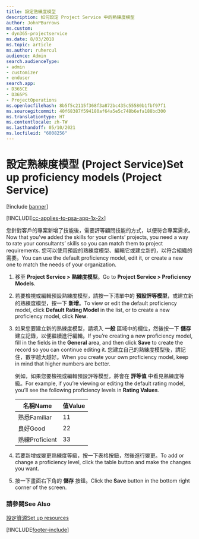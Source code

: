 ```yaml
---
title: 設定熟練度模型
description: 如何設定 Project Service 中的熟練度模型
author: JohnPBurrows
ms.custom:
- dyn365-projectservice
ms.date: 8/03/2018
ms.topic: article
ms.author: ruhercul
audience: Admin
search.audienceType:
- admin
- customizer
- enduser
search.app:
- D365CE
- D365PS
- ProjectOperations
ms.openlocfilehash: 8b5f5c2115f368f3a872bc435c55580b1fbf97f1
ms.sourcegitcommit: 40f68387f594180af64a5e5c748b6efa188bd300
ms.translationtype: HT
ms.contentlocale: zh-TW
ms.lasthandoff: 05/10/2021
ms.locfileid: "6008256"
---
```

# <a name="set-up-proficiency-models-project-service"></a><span data-ttu-id="0e9ae-103">設定熟練度模型 (Project Service)</span><span class="sxs-lookup"><span data-stu-id="0e9ae-103">Set up proficiency models (Project Service)</span></span>

[!include [banner](../includes/psa-now-project-operations.md)]

[!INCLUDE[cc-applies-to-psa-app-1x-2x](../includes/cc-applies-to-psa-app-1x-2x.md)]

<span data-ttu-id="0e9ae-104">您針對客戶的專案新增了技能後，需要評等顧問技能的方式，以便符合專案需求。</span><span class="sxs-lookup"><span data-stu-id="0e9ae-104">Now that you’ve added the skills for your clients’ projects, you need a way to rate your consultants’ skills so you can match them to project requirements.</span></span> <span data-ttu-id="0e9ae-105">您可以使用預設的熟練度模型、編輯它或建立新的，以符合組織的需要。</span><span class="sxs-lookup"><span data-stu-id="0e9ae-105">You can use the default proficiency model, edit it, or create a new one to match the needs of your organization.</span></span>  
  
1.  <span data-ttu-id="0e9ae-106">移至 **Project Service > 熟練度模型**。</span><span class="sxs-lookup"><span data-stu-id="0e9ae-106">Go to **Project Service > Proficiency Models**.</span></span>  
  
2.  <span data-ttu-id="0e9ae-107">若要檢視或編輯預設熟練度模型，請按一下清單中的 **預設評等模型**，或建立新的熟練度模型，按一下 **新增**。</span><span class="sxs-lookup"><span data-stu-id="0e9ae-107">To view or edit the default proficiency model, click **Default Rating Model** in the list, or to create a new proficiency model, click **New**.</span></span>  
  
3.  <span data-ttu-id="0e9ae-108">如果您要建立新的熟練度模型，請填入 **一般** 區域中的欄位，然後按一下 **儲存** 建立記錄，以便繼續進行編輯。</span><span class="sxs-lookup"><span data-stu-id="0e9ae-108">If you’re creating a new proficiency model, fill in the fields in the **General** area, and then click **Save** to create the record so you can continue editing it.</span></span> <span data-ttu-id="0e9ae-109">您建立自己的熟練度模型後，請記住，數字越大越好。</span><span class="sxs-lookup"><span data-stu-id="0e9ae-109">When you create your own proficiency model, keep in mind that higher numbers are better.</span></span>  
  
     <span data-ttu-id="0e9ae-110">例如，如果您要檢視或編輯預設評等模型，將會在 **評等值** 中看見熟練度等級。</span><span class="sxs-lookup"><span data-stu-id="0e9ae-110">For example, if you’re viewing or editing the default rating model, you’ll see the following proficiency levels in **Rating Values**.</span></span>  
  
    |<span data-ttu-id="0e9ae-111">名稱</span><span class="sxs-lookup"><span data-stu-id="0e9ae-111">Name</span></span>|<span data-ttu-id="0e9ae-112">值</span><span class="sxs-lookup"><span data-stu-id="0e9ae-112">Value</span></span>|  
    |----------|-----------|  
    |<span data-ttu-id="0e9ae-113">熟悉</span><span class="sxs-lookup"><span data-stu-id="0e9ae-113">Familiar</span></span>|<span data-ttu-id="0e9ae-114">1</span><span class="sxs-lookup"><span data-stu-id="0e9ae-114">1</span></span>|  
    |<span data-ttu-id="0e9ae-115">良好</span><span class="sxs-lookup"><span data-stu-id="0e9ae-115">Good</span></span>|<span data-ttu-id="0e9ae-116">2</span><span class="sxs-lookup"><span data-stu-id="0e9ae-116">2</span></span>|  
    |<span data-ttu-id="0e9ae-117">熟練</span><span class="sxs-lookup"><span data-stu-id="0e9ae-117">Proficient</span></span>|<span data-ttu-id="0e9ae-118">3</span><span class="sxs-lookup"><span data-stu-id="0e9ae-118">3</span></span>|  
  
4.  <span data-ttu-id="0e9ae-119">若要新增或變更熟練度等級，按一下表格按鈕，然後進行變更。</span><span class="sxs-lookup"><span data-stu-id="0e9ae-119">To add or change a proficiency level, click the table button and make the changes you want.</span></span>  
  
5.  <span data-ttu-id="0e9ae-120">按一下畫面右下角的 **儲存** 按鈕。</span><span class="sxs-lookup"><span data-stu-id="0e9ae-120">Click the **Save** button in the bottom right corner of the screen.</span></span>  
  
### <a name="see-also"></a><span data-ttu-id="0e9ae-121">請參閱</span><span class="sxs-lookup"><span data-stu-id="0e9ae-121">See Also</span></span>  
 [<span data-ttu-id="0e9ae-122">設定資源</span><span class="sxs-lookup"><span data-stu-id="0e9ae-122">Set up resources</span></span>](../psa/set-up-resources.md)


[!INCLUDE[footer-include](../includes/footer-banner.md)]